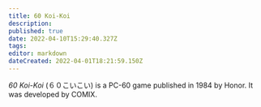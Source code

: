 ```yaml
---
title: 60 Koi-Koi
description: 
published: true
date: 2022-04-10T15:29:40.327Z
tags: 
editor: markdown
dateCreated: 2022-04-01T18:21:59.150Z
---
```


_60 Koi-Koi_ (<span lang='ja'>６０こいこい</span>) is a PC-60 game published in 1984 by Honor.
It was developed by COMIX.
